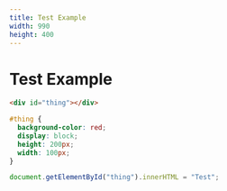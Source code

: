 ```yaml
---
title: Test Example
width: 990
height: 400
---
```


# Test Example

```html
<div id="thing"></div>
```

```css
#thing {
  background-color: red;
  display: block;
  height: 200px;
  width: 100px;
}
```

```js
document.getElementById("thing").innerHTML = "Test";
```
